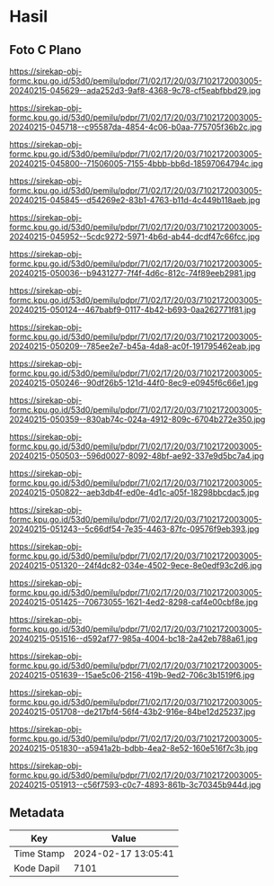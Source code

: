 # Hasil

## Foto C Plano

https://sirekap-obj-formc.kpu.go.id/53d0/pemilu/pdpr/71/02/17/20/03/7102172003005-20240215-045629--ada252d3-9af8-4368-9c78-cf5eabfbbd29.jpg

https://sirekap-obj-formc.kpu.go.id/53d0/pemilu/pdpr/71/02/17/20/03/7102172003005-20240215-045718--c95587da-4854-4c06-b0aa-775705f36b2c.jpg

https://sirekap-obj-formc.kpu.go.id/53d0/pemilu/pdpr/71/02/17/20/03/7102172003005-20240215-045800--71506005-7155-4bbb-bb6d-18597064794c.jpg

https://sirekap-obj-formc.kpu.go.id/53d0/pemilu/pdpr/71/02/17/20/03/7102172003005-20240215-045845--d54269e2-83b1-4763-b11d-4c449b118aeb.jpg

https://sirekap-obj-formc.kpu.go.id/53d0/pemilu/pdpr/71/02/17/20/03/7102172003005-20240215-045952--5cdc9272-5971-4b6d-ab44-dcdf47c66fcc.jpg

https://sirekap-obj-formc.kpu.go.id/53d0/pemilu/pdpr/71/02/17/20/03/7102172003005-20240215-050036--b9431277-7f4f-4d6c-812c-74f89eeb2981.jpg

https://sirekap-obj-formc.kpu.go.id/53d0/pemilu/pdpr/71/02/17/20/03/7102172003005-20240215-050124--467babf9-0117-4b42-b693-0aa262771f81.jpg

https://sirekap-obj-formc.kpu.go.id/53d0/pemilu/pdpr/71/02/17/20/03/7102172003005-20240215-050209--785ee2e7-b45a-4da8-ac0f-191795462eab.jpg

https://sirekap-obj-formc.kpu.go.id/53d0/pemilu/pdpr/71/02/17/20/03/7102172003005-20240215-050246--90df26b5-121d-44f0-8ec9-e0945f6c66e1.jpg

https://sirekap-obj-formc.kpu.go.id/53d0/pemilu/pdpr/71/02/17/20/03/7102172003005-20240215-050359--830ab74c-024a-4912-809c-6704b272e350.jpg

https://sirekap-obj-formc.kpu.go.id/53d0/pemilu/pdpr/71/02/17/20/03/7102172003005-20240215-050503--596d0027-8092-48bf-ae92-337e9d5bc7a4.jpg

https://sirekap-obj-formc.kpu.go.id/53d0/pemilu/pdpr/71/02/17/20/03/7102172003005-20240215-050822--aeb3db4f-ed0e-4d1c-a05f-18298bbcdac5.jpg

https://sirekap-obj-formc.kpu.go.id/53d0/pemilu/pdpr/71/02/17/20/03/7102172003005-20240215-051243--5c66df54-7e35-4463-87fc-09576f9eb393.jpg

https://sirekap-obj-formc.kpu.go.id/53d0/pemilu/pdpr/71/02/17/20/03/7102172003005-20240215-051320--24f4dc82-034e-4502-9ece-8e0edf93c2d6.jpg

https://sirekap-obj-formc.kpu.go.id/53d0/pemilu/pdpr/71/02/17/20/03/7102172003005-20240215-051425--70673055-1621-4ed2-8298-caf4e00cbf8e.jpg

https://sirekap-obj-formc.kpu.go.id/53d0/pemilu/pdpr/71/02/17/20/03/7102172003005-20240215-051516--d592af77-985a-4004-bc18-2a42eb788a61.jpg

https://sirekap-obj-formc.kpu.go.id/53d0/pemilu/pdpr/71/02/17/20/03/7102172003005-20240215-051639--15ae5c06-2156-419b-9ed2-706c3b1519f6.jpg

https://sirekap-obj-formc.kpu.go.id/53d0/pemilu/pdpr/71/02/17/20/03/7102172003005-20240215-051708--de217bf4-56f4-43b2-916e-84be12d25237.jpg

https://sirekap-obj-formc.kpu.go.id/53d0/pemilu/pdpr/71/02/17/20/03/7102172003005-20240215-051830--a5941a2b-bdbb-4ea2-8e52-160e516f7c3b.jpg

https://sirekap-obj-formc.kpu.go.id/53d0/pemilu/pdpr/71/02/17/20/03/7102172003005-20240215-051913--c56f7593-c0c7-4893-861b-3c70345b944d.jpg


## Metadata

| Key        | Value               |
| ---------- | ------------------- |
| Time Stamp | 2024-02-17 13:05:41 |
| Kode Dapil | 7101                |



